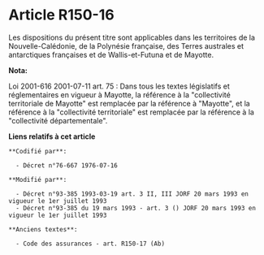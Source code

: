 # Article R150-16

Les dispositions du présent titre sont applicables dans les territoires de la Nouvelle-Calédonie, de la Polynésie française,
des Terres australes et antarctiques françaises et de Wallis-et-Futuna et de Mayotte.

**Nota:**

Loi 2001-616 2001-07-11 art. 75 : Dans tous les textes législatifs et réglementaires en vigueur à Mayotte, la référence à la
"collectivité territoriale de Mayotte" est remplacée par la référence à "Mayotte", et la référence à la "collectivité
territoriale" est remplacée par la référence à la "collectivité départementale".

**Liens relatifs à cet article**

	**Codifié par**:

	  - Décret n°76-667 1976-07-16

	**Modifié par**:

	  - Décret n°93-385 1993-03-19 art. 3 II, III JORF 20 mars 1993 en vigueur le 1er juillet 1993
	  - Décret n°93-385 du 19 mars 1993 - art. 3 () JORF 20 mars 1993 en vigueur le 1er juillet 1993

	**Anciens textes**:

	  - Code des assurances - art. R150-17 (Ab)
